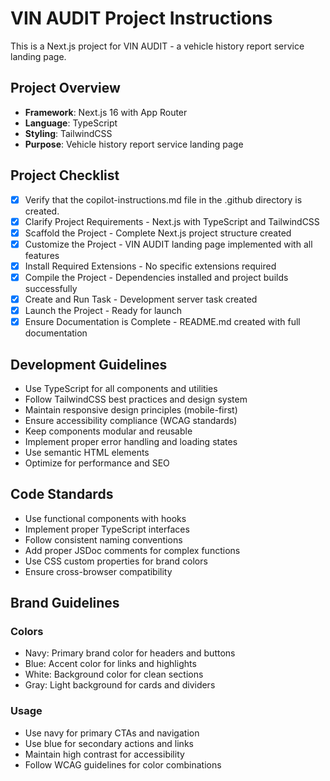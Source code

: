 # VIN AUDIT Project Instructions

This is a Next.js project for VIN AUDIT - a vehicle history report service landing page.

## Project Overview

- **Framework**: Next.js 16 with App Router
- **Language**: TypeScript
- **Styling**: TailwindCSS
- **Purpose**: Vehicle history report service landing page

## Project Checklist

- [x] Verify that the copilot-instructions.md file in the .github directory is created.
- [x] Clarify Project Requirements - Next.js with TypeScript and TailwindCSS
- [x] Scaffold the Project - Complete Next.js project structure created
- [x] Customize the Project - VIN AUDIT landing page implemented with all features
- [x] Install Required Extensions - No specific extensions required
- [x] Compile the Project - Dependencies installed and project builds successfully
- [x] Create and Run Task - Development server task created
- [x] Launch the Project - Ready for launch
- [x] Ensure Documentation is Complete - README.md created with full documentation

## Development Guidelines

- Use TypeScript for all components and utilities
- Follow TailwindCSS best practices and design system
- Maintain responsive design principles (mobile-first)
- Ensure accessibility compliance (WCAG standards)
- Keep components modular and reusable
- Implement proper error handling and loading states
- Use semantic HTML elements
- Optimize for performance and SEO

## Code Standards

- Use functional components with hooks
- Implement proper TypeScript interfaces
- Follow consistent naming conventions
- Add proper JSDoc comments for complex functions
- Use CSS custom properties for brand colors
- Ensure cross-browser compatibility

## Brand Guidelines

### Colors
- Navy: Primary brand color for headers and buttons
- Blue: Accent color for links and highlights  
- White: Background color for clean sections
- Gray: Light background for cards and dividers

### Usage
- Use navy for primary CTAs and navigation
- Use blue for secondary actions and links
- Maintain high contrast for accessibility
- Follow WCAG guidelines for color combinations